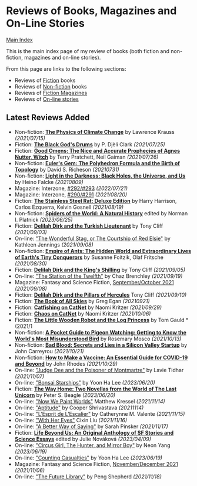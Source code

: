 # Reviews of Books, Magazines and On-Line Stories

[Main Index](../README.md)

This is the main index page of my review of books (both fiction and non-fiction, magazines and on-line stories).

From this page are links to the following sections:

- Reviews of [Fiction](fiction/README.md) books
- Reviews of [Non-fiction](nonfiction/README.md) books
- Reviews of [Fiction Magazines](magazines/README.md)
- Reviews of [On-line stories](online/README.md)

## Latest Reviews Added
- Non-fiction: [**The Physics of Climate Change**](nonfiction/2021/20210715-PhysicsClimateChange.md) by Lawrence Krauss *(2021/07/15)*
- Fiction: [**The Black God's Drums**](fiction/2021/20210725-BlackGodDrums.md) by P. Djèlí Clark *(2021/07/25)*
- Fiction: [**Good Omens: The Nice and Accurate Prophecies of Agnes Nutter, Witch**](fiction/2021/20210726-GoodOmens.md) by Terry Pratchett, Neil Gaiman *(2021/07/26)*
- Non-fiction: [**Euler's Gem: The Polyhedron Formula and the Birth of Topology**](nonfiction/2021/20210731-EulerGem.md) by David S. Richeson *(20210731)*
- Non-fiction: [**Light in the Darkness: Black Holes, the Universe, and Us**](nonfiction/2021/20210809-LightInTheDarkness.md) by Heino Falcke *(20210809)*
- Magazine: Interzone, [#292/#293](magazines/Interzone/20220721-Interzone292_293.md) *(2022/07/21)*
- Magazine: Interzone, [#290/#291](magazines/Interzone/20210820-Interzone290_291.md) *(2021/08/20)*
- Fiction: [**The Stainless Steel Rat: Deluxe Edition**](fiction/2021/20210819-StainlessSteelRatDeluxeEdition.md) by Harry Harrison, Carlos Ezquerra, Kelvin Gosnell *(2021/08/19)*
- Non-fiction: [**Spiders of the World: A Natural History**](nonfiction/2023/20230625-SpidersOfTheWorld.md) edited by Norman I. Platnick *(2023/06/25)*
- Fiction: [**Delilah Dirk and the Turkish Lieutenant**](fiction/2021/20210903-DelilahDirkTurkishLieutenant.md) by Tony Cliff *(2021/09/03)*
- On-line: ["The Wonderful Stag, or The Courtship of Red Elsie"](online/2021/20210908-WonderfulStag.md) by Kathleen Jennings *(2021/09/08)*
- Non-fiction: [**Empire of Ants: The Hidden World and Extraordinary Lives of Earth's Tiny Conquerors**](nonfiction/2021/20210830-EmpireOfAnts.md) by Susanne Foitzik, Olaf Fritsche *(2021/08/30)*
- Fiction: [**Delilah Dirk and the King's Shilling**](fiction/2021/20210905-DelilahDirkKingShilling.md) by Tony Cliff *(2021/09/05)*
- On-line: ["The Station of the Twelfth"](online/2021/20210919-StationTwelfth.md) by Chaz Brenchley *(2021/09/19)*
- Magazine: Fantasy and Science Fiction, [September/October 2021](magazines/FantasyAndScienceFiction/20210908-FSF202109.md) *(2021/09/08)*
- Fiction: [**Delilah Dirk and the Pillars of Hercules**](fiction/2021/20210910-DelilahDirkPillarsHercules.md) Tony Cliff *(2021/09/10)*
- Fiction: [**The Book of All Skies**](fiction/2021/20210921-BookOfAllSkies.md) by Greg Egan *(20210921)*
- Fiction: [**Catfishing on CatNet**](fiction/2021/20210929-CatfishingOnCatNet.md) by Naomi Kritzer *(2021/09/29)*
- Fiction: [**Chaos on CatNet**](fiction/2021/20211006-ChaosOnCatNet.md) by Naomi Kritzer *(2021/10/06)*
- Fiction: [**The Little Wooden Robot and the Log Princess**](fiction/2021/20211019-LittleWoodenRobot.md) by Tom Gauld *(2021/1
- Non-fiction: [**A Pocket Guide to Pigeon Watching: Getting to Know the World's Most Misunderstood Bird**](nonfiction/2021/20211013-PocketGuidePigeonWatching.md) by Rosemary Mosco *(2021/10/13)*
- Non-fiction: [**Bad Blood: Secrets and Lies in a Silicon Valley Startup**](nonfiction/2021/20211021-BadBlood.md) by John Carreyrou *(2021/10/21)*
- Non-fiction: [**How to Make a Vaccine: An Essential Guide for COVID-19 and Beyond**](nonfiction/2021/20211029-HowToMakeAVaccine.md) by John Rhodes *(2021/10/29)*
- On-line: ["Judge Dee and the Poisoner of Montmartre"](online/2021/20211107-JudgeDeePoisonerMontmartre.md) by Lavie Tidhar *(2021/11/07)*
- On-line: ["Bonsai Starships"](online/2023/20230620-BonsaiStarships.md) by Yoon Ha Lee *(2023/06/20)*
- Fiction: [**The Way Home: Two Novellas from the World of The Last Unicorn**](fiction/2023/20230620-WayHome.md) by Peter S. Beagle *(2023/06/20)*
- On-line: ["Now We Paint Worlds"](online/2021/20211114-NowWePaintWorlds.md) Matthew Kressel *(2021/11/14)*
- On-line: ["Aptitude"](online/2021/20211114-Aptitude.md) by Cooper Shrivastava *(20211114)*
- On-line: ["L’Esprit de L’Escalier"](online/2021/20211115-EspritEscalier.md) by Catherynne M. Valente *(2021/11/15)*
- On-line: ["With Her Eyes"](online/2021/20211116-WithHerEyes.md) Cixin Liu *(2021/11/16)*
- On-line: ["A Better Way of Saying"](online/2021/20211117-BetterWayOfSaying.md) by Sarah Pinsker *(2021/11/17)*
- Fiction: [**Life Beyond Us: An Original Anthology of SF Stories and Science Essays**](fiction/2023/20230409-LifeBeyondUs.md) edited by Julie Nováková *(2023/04/09)*
- On-line: ["Circus Girl, The Hunter, and Mirror Boy"](online/2023/20230619-CircusGirlHunterMirrorBoy.md) by Neon Yang *(2023/06/19)*
- On-line: ["Counting Casualties"](online/2023/20230619-CountingCasualties.md) by Yoon Ha Lee *(2023/06/19)*
- Magazine: Fantasy and Science Fiction, [November/December 2021](magazines/FantasyAndScienceFiction/20211106-FSF202111.md) *(2021/11/06)*
- On-line: ["The Future Library"](online/2021/20211118-FutureLibrary.md) by Peng Shepherd *(2021/11/18)*
